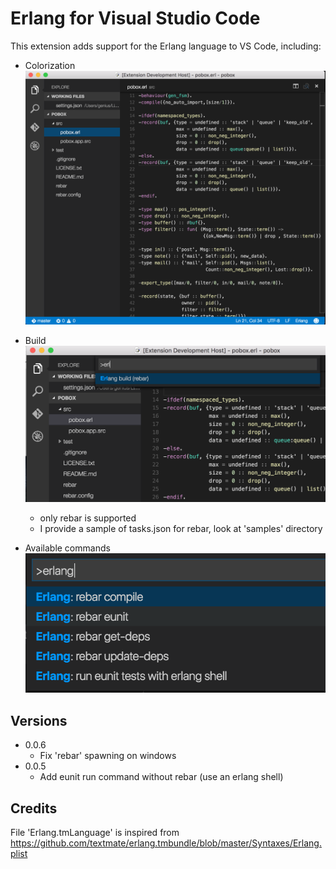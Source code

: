 # Erlang for Visual Studio Code
This extension adds support for the Erlang language to VS Code, including:

* Colorization
![syntax](images/vscode-erlang-syntax.png)

* Build
![build](images/vscode-erlang-build.png)
	- only rebar is supported
	- I provide a sample of tasks.json for rebar, look at 'samples' directory

* Available commands
![commands](images/vscode-erlang-commands.png)


## Versions
* 0.0.6
	- Fix 'rebar' spawning on windows
* 0.0.5
	- Add eunit run command without rebar (use an erlang shell)

## Credits
File 'Erlang.tmLanguage' is inspired from https://github.com/textmate/erlang.tmbundle/blob/master/Syntaxes/Erlang.plist
